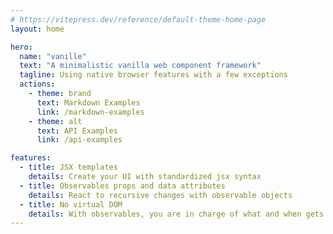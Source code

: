 ```yaml
---
# https://vitepress.dev/reference/default-theme-home-page
layout: home

hero:
  name: "vanille"
  text: "A minimalistic vanilla web component framework"
  tagline: Using native browser features with a few exceptions
  actions:
    - theme: brand
      text: Markdown Examples
      link: /markdown-examples
    - theme: alt
      text: API Examples
      link: /api-examples

features:
  - title: JSX templates
    details: Create your UI with standardized jsx syntax
  - title: Observables props and data attributes
    details: React to recursive changes with observable objects
  - title: No virtual DOM
    details: With observables, you are in charge of what and when gets updated on the UI
---
```


